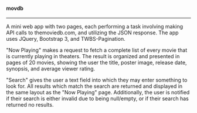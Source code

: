 #### movdb
---
A mini web app with two pages, each performing a task involving making API calls to themoviedb.com,
and utilizing the JSON response. The app uses JQuery, Bootstrap 3, and TWBS-Pagination.

"Now Playing" makes a request to fetch a complete list of every movie that is currently playing
in theaters. The result is organized and presented in pages of 20 movies, showing the user the
title, poster image, release date, synopsis, and average viewer rating.

"Search" gives the user a text field into which they may enter something to look for. All results
which match the search are returned and displayed in the same layout as the "Now Playing" page.
Additionally, the user is notified if their search is either invalid due to being null/empty, or if
their search has returned no results.
